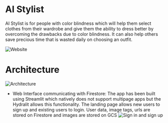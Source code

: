 # AI Stylist
AI Stylist is for people with color blindness which will help them select clothes from their wardrobe and give them the ability to dress better by overcoming the drawbacks due to color blindness. It can also help others save precious time that is wasted daily on choosing an outfit. 

![Website](https://drive.google.com/uc?export=view&id=1y1hjBTBdiUDiUQFS_5HL4ZVr5QOSvDj9)

# Architecture 
![Architecture](https://drive.google.com/uc?export=view&id=1-VTYLb5dPyI5aCCsY_2g_ZFPBlYmyrjO)

* Web Interface communicating with Firestore: The app has been built using Streamlit which natively does not support multipage apps but the Hydralit allows this functionality. The landing page allows new users to sign up and existing users to login. User data, image tags, urls are stored on Firestore and images are stored on GCS
![Sign in and sign up](https://drive.google.com/uc?export=view&id=11ibX_g_jETPzq9lWh0zdTFvDwna0VU7q)
